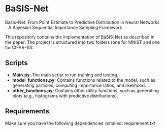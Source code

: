 # BaSIS-Net
Basis-Net: From Point Estimate to Predictive Distribution in Neural Networks - A Bayesian Sequential Importance Sampling Framework

This repository contains the implementation of BaSIS-Net as described in the paper. 
The project is structured into two folders (one for MNIST and one for CIFAR-10):

## Scripts

- **Main.py**: The main script to run training and testing.
- **model_functions.py**: Contains functions related to the model, such as generating particles, computing importance ratios, and likelihood.
- **other_functions.py**: Contains other utility functions, such as generating plots (e.g., histograms with predictive distributions).

## Requirements

Make sure you have the following dependencies installed:
requirement.txt




